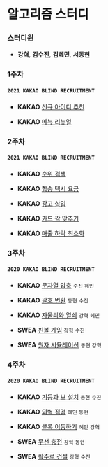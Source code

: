 # 알고리즘 스터디

### 스터디원
* **강혁**, **김수진**, **김혜민**, **서동현**


### 1주차
#### **`2021 KAKAO BLIND RECRUITMENT`**
* **KAKAO** [신규 아이디 추천](https://programmers.co.kr/learn/courses/30/lessons/72410)

* **KAKAO** [메뉴 리뉴얼](https://programmers.co.kr/learn/courses/30/lessons/72411)


### 2주차 
#### `2021 KAKAO BLIND RECRUITMENT`  
* **KAKAO** [순위 검색](https://programmers.co.kr/learn/courses/30/lessons/72412)

* **KAKAO** [합승 택시 요금](https://programmers.co.kr/learn/courses/30/lessons/72413)

* **KAKAO** [광고 삽입](https://programmers.co.kr/learn/courses/30/lessons/72414)

* **KAKAO** [카드 짝 맞추기](https://programmers.co.kr/learn/courses/30/lessons/72415)

* **KAKAO** [매출 하락 최소화](https://programmers.co.kr/learn/courses/30/lessons/72416)



### 3주차 
#### `2020 KAKAO BLIND RECRUITMENT`
* **KAKAO** [문자열 압축](https://programmers.co.kr/learn/courses/30/lessons/60057) `수진` `혜민`

* **KAKAO** [괄호 변환](https://programmers.co.kr/learn/courses/30/lessons/60058) `동현` `수진`

* **KAKAO** [자물쇠와 열쇠](https://programmers.co.kr/learn/courses/30/lessons/60059) `강혁` `혜민`

* **SWEA** [핀볼 게임](https://swexpertacademy.com/main/code/problem/problemDetail.do?contestProbId=AWXRF8s6ezEDFAUo) `강혁` `수진`

* **SWEA** [원자 시뮬레이션](https://swexpertacademy.com/main/code/problem/problemDetail.do?contestProbId=AWXRFInKex8DFAUo) `동현` `강혁`


### 4주차
#### `2020 KAKAO BLIND RECRUITMENT`  

* **KAKAO** [기둥과 보 설치](https://programmers.co.kr/learn/courses/30/lessons/60061) `동현` `수진`

* **KAKAO** [외벽 점검](https://programmers.co.kr/learn/courses/30/lessons/60062) `혜민` `동현`

* **KAKAO** [블록 이동하기](https://programmers.co.kr/learn/courses/30/lessons/60063) `혜민` `강혁`

* **SWEA** [무선 충전](https://swexpertacademy.com/main/code/problem/problemDetail.do?contestProbId=AWXRDL1aeugDFAUo) `강혁` `동현`

* **SWEA** [활주로 건설](https://swexpertacademy.com/main/code/problem/problemDetail.do?contestProbId=AWIeW7FakkUDFAVH) `강혁` `수진`



